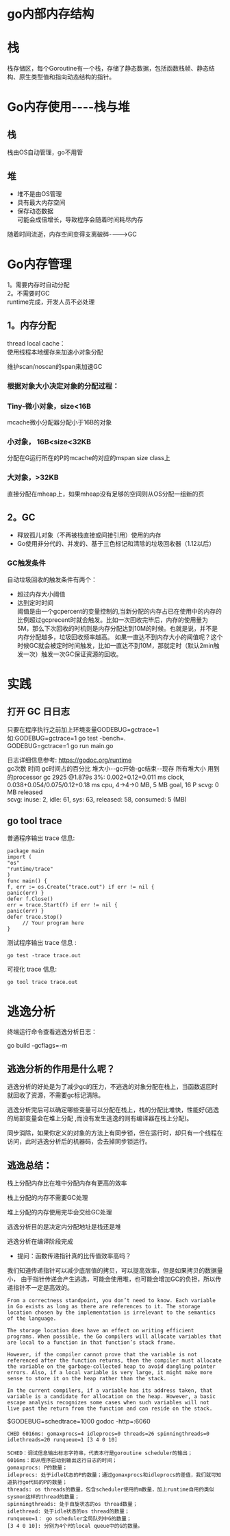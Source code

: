 
# go内部内存结构

# 栈

栈存储区，每个Goroutine有一个栈，存储了静态数据，包括函数栈帧、静态结构、原生类型值和指向动态结构的指针。

# Go内存使用----栈与堆

## 栈

栈由OS自动管理，go不用管

## 堆

- 堆不是由OS管理    
- 具有最大内存空间
- 保存动态数据    
可能会成倍增长，导致程序会随着时间耗尽内存    

随着时间流逝，内存空间变得支离破碎---->GC

# Go内存管理

1。需要内存时自动分配     
2。不需要时GC     
runtime完成，开发人员不必处理

## 1。内存分配

thread local cache：    
使用线程本地缓存来加速小对象分配

维护scan/noscan的span来加速GC

### 根据对象大小决定对象的分配过程：

### Tiny-微小对象，size<16B

mcache微小分配器分配小于16B的对象

### 小对象， 16B<size<32KB

分配在G运行所在的P的mcache的对应的mspan size class上

### 大对象，>32KB

直接分配在mheap上，如果mheap没有足够的空间则从OS分配一组新的页

## 2。GC

- 释放孤儿对象（不再被栈直接或间接引用）使用的内存    
- Go使用非分代的、并发的、基于三色标记和清除的垃圾回收器（1.12以后） 

### GC触发条件

自动垃圾回收的触发条件有两个：

- 超过内存大小阈值     
- 达到定时时间    
阈值是由一个gcpercent的变量控制的,当新分配的内存占已在使用中的内存的比例超过gcprecent时就会触发。比如一次回收完毕后，内存的使用量为5M，那么下次回收的时机则是内存分配达到10M的时候。也就是说，并不是内存分配越多，垃圾回收频率越高。
如果一直达不到内存大小的阈值呢？这个时候GC就会被定时时间触发，比如一直达不到10M，那就定时（默认2min触发一次）触发一次GC保证资源的回收。

# 实践

## 打开 GC ⽇日志

只要在程序执⾏之前加上环境变量GODEBUG=gctrace=1    
如:GODEBUG=gctrace=1 go test -bench=.    
GODEBUG=gctrace=1 go run main.go

日志详细信息参考: https://godoc.org/runtime     
   gc次数  时间  gc时间占的百分比                                       堆大小--gc开始-gc结束--现存   所有堆大小   用到的processor
gc 2925 @1.879s 3%: 0.002+0.12+0.011 ms clock, 0.038+0.054/0.075/0.12+0.18 ms cpu, 4->4->0 MB, 5 MB goal, 16 P
scvg: 0 MB released    
scvg: inuse: 2, idle: 61, sys: 63, released: 58, consumed: 5 (MB)


## go tool trace 

普通程序输出 trace 信息:

```
package main
import (
"os"
"runtime/trace"
)
func main() {
f, err := os.Create("trace.out") if err != nil {
panic(err) }
defer f.Close()
err = trace.Start(f) if err != nil {
panic(err) }
defer trace.Stop()
     // Your program here
}
```

测试程序输出 trace 信息 :

```
go test -trace trace.out
```


可视化 trace 信息:

```
go tool trace trace.out
```

# 逃逸分析

终端运行命令查看逃逸分析日志：

go build -gcflags=-m

## 逃逸分析的作用是什么呢？    

逃逸分析的好处是为了减少gc的压力，不逃逸的对象分配在栈上，当函数返回时就回收了资源，不需要gc标记清除。

逃逸分析完后可以确定哪些变量可以分配在栈上，栈的分配比堆快，性能好(逃逸的局部变量会在堆上分配 ,而没有发生逃逸的则有编译器在栈上分配)。

同步消除，如果你定义的对象的方法上有同步锁，但在运行时，却只有一个线程在访问，此时逃逸分析后的机器码，会去掉同步锁运行。

## 逃逸总结：    

栈上分配内存比在堆中分配内存有更高的效率

栈上分配的内存不需要GC处理

堆上分配的内存使用完毕会交给GC处理

逃逸分析目的是决定内分配地址是栈还是堆

逃逸分析在编译阶段完成

- 提问：函数传递指针真的比传值效率高吗？

我们知道传递指针可以减少底层值的拷贝，可以提高效率，但是如果拷贝的数据量小，
由于指针传递会产生逃逸，可能会使用堆，也可能会增加GC的负担，所以传递指针不一定是高效的。

```
From a correctness standpoint, you don’t need to know. Each variable in Go exists as long as there are references to it. The storage location chosen by the implementation is irrelevant to the semantics of the language.

The storage location does have an effect on writing efficient programs. When possible, the Go compilers will allocate variables that are local to a function in that function’s stack frame.

However, if the compiler cannot prove that the variable is not referenced after the function returns, then the compiler must allocate the variable on the garbage-collected heap to avoid dangling pointer errors. Also, if a local variable is very large, it might make more sense to store it on the heap rather than the stack.

In the current compilers, if a variable has its address taken, that variable is a candidate for allocation on the heap. However, a basic escape analysis recognizes some cases when such variables will not live past the return from the function and can reside on the stack.
```


$GODEBUG=schedtrace=1000 godoc -http=:6060

```
CHED 6016ms: gomaxprocs=4 idleprocs=0 threads=26 spinningthreads=0 idlethreads=20 runqueue=1 [3 4 0 10]

SCHED：调试信息输出标志字符串，代表本行是goroutine scheduler的输出；
6016ms：即从程序启动到输出这行日志的时间；
gomaxprocs: P的数量；
idleprocs: 处于idle状态的P的数量；通过gomaxprocs和idleprocs的差值，我们就可知道执行go代码的P的数量；
threads: os threads的数量，包含scheduler使用的m数量，加上runtime自用的类似sysmon这样的thread的数量；
spinningthreads: 处于自旋状态的os thread数量；
idlethread: 处于idle状态的os thread的数量；
runqueue=1： go scheduler全局队列中G的数量；
[3 4 0 10]: 分别为4个P的local queue中的G的数量。
```


